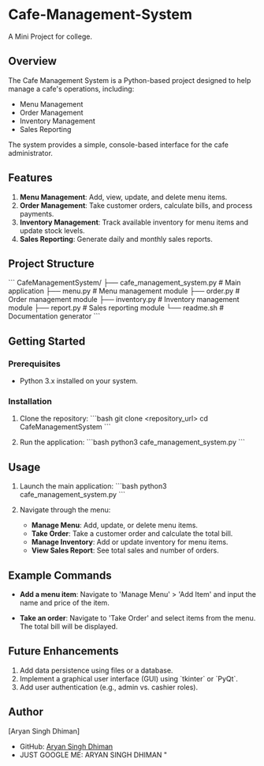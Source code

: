 # Cafe-Management-System
A Mini Project for college.    
## Overview
The Cafe Management System is a Python-based project designed to help manage a cafe's operations, including:
- Menu Management
- Order Management
- Inventory Management
- Sales Reporting

The system provides a simple, console-based interface for the cafe administrator.

## Features
1. **Menu Management**: Add, view, update, and delete menu items.
2. **Order Management**: Take customer orders, calculate bills, and process payments.
3. **Inventory Management**: Track available inventory for menu items and update stock levels.
4. **Sales Reporting**: Generate daily and monthly sales reports.

## Project Structure
\`\`\`
CafeManagementSystem/
├── cafe_management_system.py  # Main application
├── menu.py                    # Menu management module
├── order.py                   # Order management module
├── inventory.py               # Inventory management module
├── report.py                  # Sales reporting module
└── readme.sh           # Documentation generator
\`\`\`

## Getting Started
### Prerequisites
- Python 3.x installed on your system.

### Installation
1. Clone the repository:
   \`\`\`bash
   git clone <repository_url>
   cd CafeManagementSystem
   \`\`\`

2. Run the application:
   \`\`\`bash
   python3 cafe_management_system.py
   \`\`\`

## Usage
1. Launch the main application:
   \`\`\`bash
   python3 cafe_management_system.py
   \`\`\`

2. Navigate through the menu:
   - **Manage Menu**: Add, update, or delete menu items.
   - **Take Order**: Take a customer order and calculate the total bill.
   - **Manage Inventory**: Add or update inventory for menu items.
   - **View Sales Report**: See total sales and number of orders.

## Example Commands
- **Add a menu item**:
  Navigate to 'Manage Menu' > 'Add Item' and input the name and price of the item.

- **Take an order**:
  Navigate to 'Take Order' and select items from the menu. The total bill will be displayed.

## Future Enhancements
1. Add data persistence using files or a database.
2. Implement a graphical user interface (GUI) using \`tkinter\` or \`PyQt\`.
3. Add user authentication (e.g., admin vs. cashier roles).

## Author
[Aryan Singh Dhiman]
- GitHub: [Aryan Singh Dhiman](https://github.com/aryansinghdhiman)
- JUST GOOGLE ME: ARYAN SINGH DHIMAN
"
